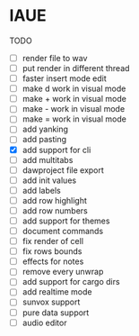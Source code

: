 # IAUE

TODO
- [ ] render file to wav
- [ ] put render in different thread
- [ ] faster insert mode edit
- [ ] make d work in visual mode
- [ ] make + work in visual mode
- [ ] make - work in visual mode
- [ ] make = work in visual mode
- [ ] add yanking
- [ ] add pasting
- [x] add support for cli
- [ ] add multitabs
- [ ] dawproject file export
- [ ] add init values
- [ ] add labels
- [ ] add row highlight
- [ ] add row numbers
- [ ] add support for themes
- [ ] document commands
- [ ] fix render of cell
- [ ] fix rows bounds
- [ ] effects for notes
- [ ] remove every unwrap
- [ ] add support for cargo dirs
- [ ] add realtime mode
- [ ] sunvox support
- [ ] pure data support
- [ ] audio editor
